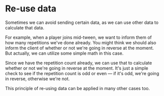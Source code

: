 # Re-use data

Sometimes we can avoid sending certain data, as we can use other data to calculate that data.

For example, when a player joins mid-tween, we want to inform them of how many repetitions we've done already. You might think we should also inform the client of whether or not we're going in reverse at the moment. But actually, we can utilize some simple math in this case.

Since we have the repetition count already, we can use that to calculate whether or not we're going in reverse at the moment. It's just a simple check to see if the repetition count is odd or even — if it's odd, we're going in reverse, otherwise we're not.

This principle of re-using data can be applied in many other cases too.
